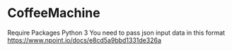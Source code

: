 # CoffeeMachine
Require Packages
    Python 3
    You need to pass json input data in this format https://www.npoint.io/docs/e8cd5a9bbd1331de326a 
